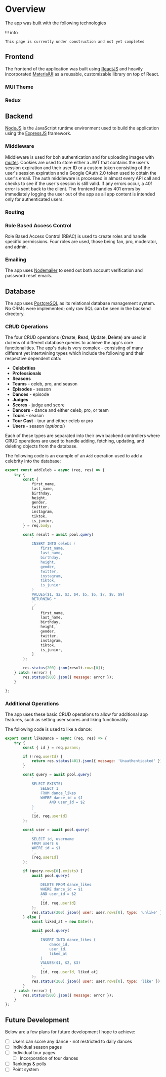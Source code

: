 # Overview

The app was built with the following technologies

!!! info

    This page is currently under construction and not yet completed

## Frontend

The frontend of the application was built using [ReactJS](https://reactjs.org/) and heavily incorporated [MaterialUI](https://mui.com/) as a reusable, customizable library on top of React.

### MUI Theme

### Redux

###

## Backend

[NodeJS](https://nodejs.org/en/about/) is the JavaScript runtime environment used to build the application using the [ExpressJS](https://expressjs.com/) framework.

### Middleware

Middleware is used for boh authentication and for uploading images with [multer](https://www.npmjs.com/package/multer). Cookies are used to store either a JWT that contains the user's session expiration and their user ID or a custom token consisting of the user's session expiration and a Google OAuth 2.0 token used to obtain the user's email. The auth middleware is processed in almost every API call and checks to see if the user's session is still valid. If any errors occur, a 401 error is sent back to the client. The frontend handles 401 errors by immediately logging the user out of the app as all app content is intended only for authenticated users.

### Routing

### Role Based Access Control

Role Based Access Control (RBAC) is used to create roles and handle specific permissions. Four roles are used, those being fan, pro, moderator, and admin.

### Emailing

The app uses [Nodemailer](https://nodemailer.com/) to send out both account verification and password reset emails.

## Database

The app uses [PostgreSQL](https://www.postgresql.org/) as its relational database management system. No ORMs were implemented; only raw SQL can be seen in the backend directory.

### CRUD Operations

The four CRUD operations (**C**reate, **R**ead, **U**pdate, **D**elete) are used in dozens of different database queries to achieve the app's core functionalities. The app's data is very complex - consisting of many different yet intertwining types which include the following and their respective dependent data:

-   **Celebrities**
-   **Professionals**
-   **Seasons**
-   **Teams** - celeb, pro, and season
-   **Episodes** - season
-   **Dances** - episode
-   **Judges**
-   **Scores** - judge and score
-   **Dancers** - dance and either celeb, pro, or team
-   **Tours** - season
-   **Tour Cast** - tour and either celeb or pro
-   **Users** - season (_optional_)

Each of these types are separated into their own backend controllers where CRUD operations are used to handle adding, fetching, updating, and deleting objects from the database.

The following code is an example of an `Add` operation used to add a celebrity into the database:

```JavaScript
export const addCeleb = async (req, res) => {
    try {
        const {
            first_name,
            last_name,
            birthday,
            height,
            gender,
            twitter,
            instagram,
            tiktok,
            is_junior,
        } = req.body;

        const result = await pool.query(
            `
            INSERT INTO celebs (
                first_name,
                last_name,
                birthday,
                height,
                gender,
                twitter,
                instagram,
                tiktok,
                is_junior
            )
            VALUES($1, $2, $3, $4, $5, $6, $7, $8, $9)
            RETURNING *
            `,
            [
                first_name,
                last_name,
                birthday,
                height,
                gender,
                twitter,
                instagram,
                tiktok,
                is_junior,
            ]
        );

        res.status(200).json(result.rows[0]);
    } catch (error) {
        res.status(500).json({ message: error });
    }

};
```

### Additional Operations

The app uses these basic CRUD operations to allow for additional app features, such as setting user scores and liking functionality.

The following code is used to like a dance:

```JavaScript
export const likeDance = async (req, res) => {
    try {
        const { id } = req.params;

        if (!req.userId) {
            return res.status(401).json({ message: 'Unauthenticated' });
        }

        const query = await pool.query(
            `
            SELECT EXISTS(
                SELECT 1
                FROM dance_likes
                WHERE dance_id = $1
                    AND user_id = $2
            )
            `,
            [id, req.userId]
        );

        const user = await pool.query(
            `
            SELECT id, username
            FROM users u
            WHERE id = $1
            `,
            [req.userId]
        );

        if (query.rows[0].exists) {
            await pool.query(
                `
                DELETE FROM dance_likes
                WHERE dance_id = $1
                AND user_id = $2
                `,
                [id, req.userId]
            );
            res.status(200).json({ user: user.rows[0], type: 'unlike' });
        } else {
            const liked_at = new Date();

            await pool.query(
                `
                INSERT INTO dance_likes (
                    dance_id,
                    user_id,
                    liked_at
                )
                VALUES($1, $2, $3)
                `,
                [id, req.userId, liked_at]
            );
            res.status(200).json({ user: user.rows[0], type: 'like' });
        }
    } catch (error) {
        res.status(500).json({ message: error });
    }
};
```

## Future Development

Below are a few plans for future development I hope to achieve:

-   [ ] Users can score any dance - not restricted to daily dances
-   [ ] Individual season pages
-   [ ] Individual tour pages
    -   [ ] Incorporation of tour dances
-   [ ] Rankings & polls
-   [ ] Point system
